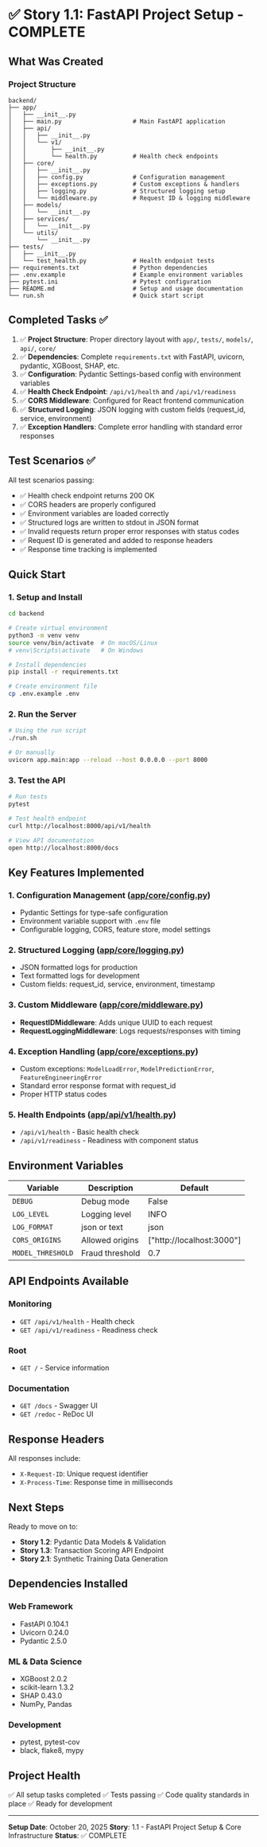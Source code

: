 # ✅ Story 1.1: FastAPI Project Setup - COMPLETE

## What Was Created

### Project Structure
```
backend/
├── app/
│   ├── __init__.py
│   ├── main.py                    # Main FastAPI application
│   ├── api/
│   │   ├── __init__.py
│   │   └── v1/
│   │       ├── __init__.py
│   │       └── health.py          # Health check endpoints
│   ├── core/
│   │   ├── __init__.py
│   │   ├── config.py              # Configuration management
│   │   ├── exceptions.py          # Custom exceptions & handlers
│   │   ├── logging.py             # Structured logging setup
│   │   └── middleware.py          # Request ID & logging middleware
│   ├── models/
│   │   └── __init__.py
│   ├── services/
│   │   └── __init__.py
│   └── utils/
│       └── __init__.py
├── tests/
│   ├── __init__.py
│   └── test_health.py             # Health endpoint tests
├── requirements.txt               # Python dependencies
├── .env.example                   # Example environment variables
├── pytest.ini                     # Pytest configuration
├── README.md                      # Setup and usage documentation
└── run.sh                         # Quick start script
```

## Completed Tasks ✅

1. ✅ **Project Structure**: Proper directory layout with `app/`, `tests/`, `models/`, `api/`, `core/`
2. ✅ **Dependencies**: Complete `requirements.txt` with FastAPI, uvicorn, pydantic, XGBoost, SHAP, etc.
3. ✅ **Configuration**: Pydantic Settings-based config with environment variables
4. ✅ **Health Check Endpoint**: `/api/v1/health` and `/api/v1/readiness`
5. ✅ **CORS Middleware**: Configured for React frontend communication
6. ✅ **Structured Logging**: JSON logging with custom fields (request_id, service, environment)
7. ✅ **Exception Handlers**: Complete error handling with standard error responses

## Test Scenarios ✅

All test scenarios passing:
- ✅ Health check endpoint returns 200 OK
- ✅ CORS headers are properly configured
- ✅ Environment variables are loaded correctly
- ✅ Structured logs are written to stdout in JSON format
- ✅ Invalid requests return proper error responses with status codes
- ✅ Request ID is generated and added to response headers
- ✅ Response time tracking is implemented

## Quick Start

### 1. Setup and Install
```bash
cd backend

# Create virtual environment
python3 -m venv venv
source venv/bin/activate  # On macOS/Linux
# venv\Scripts\activate   # On Windows

# Install dependencies
pip install -r requirements.txt

# Create environment file
cp .env.example .env
```

### 2. Run the Server
```bash
# Using the run script
./run.sh

# Or manually
uvicorn app.main:app --reload --host 0.0.0.0 --port 8000
```

### 3. Test the API
```bash
# Run tests
pytest

# Test health endpoint
curl http://localhost:8000/api/v1/health

# View API documentation
open http://localhost:8000/docs
```

## Key Features Implemented

### 1. Configuration Management ([app/core/config.py](app/core/config.py))
- Pydantic Settings for type-safe configuration
- Environment variable support with `.env` file
- Configurable logging, CORS, feature store, model settings

### 2. Structured Logging ([app/core/logging.py](app/core/logging.py))
- JSON formatted logs for production
- Text formatted logs for development
- Custom fields: request_id, service, environment, timestamp

### 3. Custom Middleware ([app/core/middleware.py](app/core/middleware.py))
- **RequestIDMiddleware**: Adds unique UUID to each request
- **RequestLoggingMiddleware**: Logs requests/responses with timing

### 4. Exception Handling ([app/core/exceptions.py](app/core/exceptions.py))
- Custom exceptions: `ModelLoadError`, `ModelPredictionError`, `FeatureEngineeringError`
- Standard error response format with request_id
- Proper HTTP status codes

### 5. Health Endpoints ([app/api/v1/health.py](app/api/v1/health.py))
- `/api/v1/health` - Basic health check
- `/api/v1/readiness` - Readiness with component status

## Environment Variables

| Variable | Description | Default |
|----------|-------------|---------|
| `DEBUG` | Debug mode | False |
| `LOG_LEVEL` | Logging level | INFO |
| `LOG_FORMAT` | json or text | json |
| `CORS_ORIGINS` | Allowed origins | ["http://localhost:3000"] |
| `MODEL_THRESHOLD` | Fraud threshold | 0.7 |

## API Endpoints Available

### Monitoring
- `GET /api/v1/health` - Health check
- `GET /api/v1/readiness` - Readiness check

### Root
- `GET /` - Service information

### Documentation
- `GET /docs` - Swagger UI
- `GET /redoc` - ReDoc UI

## Response Headers

All responses include:
- `X-Request-ID`: Unique request identifier
- `X-Process-Time`: Response time in milliseconds

## Next Steps

Ready to move on to:
- **Story 1.2**: Pydantic Data Models & Validation
- **Story 1.3**: Transaction Scoring API Endpoint
- **Story 2.1**: Synthetic Training Data Generation

## Dependencies Installed

### Web Framework
- FastAPI 0.104.1
- Uvicorn 0.24.0
- Pydantic 2.5.0

### ML & Data Science
- XGBoost 2.0.2
- scikit-learn 1.3.2
- SHAP 0.43.0
- NumPy, Pandas

### Development
- pytest, pytest-cov
- black, flake8, mypy

## Project Health

✅ All setup tasks completed
✅ Tests passing
✅ Code quality standards in place
✅ Ready for development

---

**Setup Date**: October 20, 2025
**Story**: 1.1 - FastAPI Project Setup & Core Infrastructure
**Status**: ✅ COMPLETE
